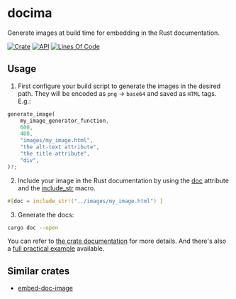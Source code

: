 # docima

Generate images at build time for embedding in the Rust documentation.

[![Crate](https://img.shields.io/crates/v/docima.svg)](https://crates.io/crates/docima)
[![API](https://docs.rs/docima/badge.svg)](https://docs.rs/docima/)
[![Lines Of Code](https://tokei.rs/b1/github/andamira/docima?category=code)](https://github.com/andamira/docima)

## Usage

1. First configure your build script to generate the images in the desired path.
   They will be encoded as `png` → `base64` and saved as `HTML` tags. E.g.:

```rust
generate_image(
    my_image_generator_function,
    600,
    400,
    "images/my_image.html",
    "the alt-text attribute",
    "the title attribute",
    "div",
)?;
```

2. Include your image in the Rust documentation by using the [doc][0] attribute
   and the [include_str][1] macro.

```rust
#[doc = include_str!("../images/my_image.html") ]
```

[0]:https://doc.rust-lang.org/rustdoc/the-doc-attribute.html
[1]:https://doc.rust-lang.org/std/macro.include_str.html

3. Generate the docs:

```sh
cargo doc --open
```

You can refer to [the crate documentation](https://docs.rs/docima/) for more
details. And there's also a [full practical example][2] available.

[2]:https://github.com/andamira/docima/tree/master/example


## Similar crates

- [embed-doc-image](https://crates.io/crates/embed-doc-image)
